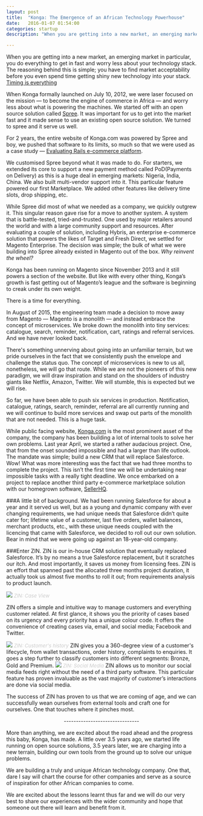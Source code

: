```yaml
---
layout: post
title:  "Konga: The Emergence of an African Technology Powerhouse"
date:   2016-01-07 01:54:00
categories: startup
description: "When you are getting into a new market, an emerging market in particular, you do everything to get in fast and worry less about your technology stack. The reasoning behind this is simple; you have to find market acceptability before you even spend time getting shiny new technology into your stack."

---
```


When you are getting into a new market, an emerging market in particular, you do everything to get in fast and worry less about your technology stack. The reasoning behind this is simple; you have to find market acceptability before you even spend time getting shiny new technology into your stack. [Timing is everything](http://cyberomin.github.io/startup/2015/10/06/priority.html)

When Konga formally launched on July 10, 2012, we were laser focused on the mission &mdash; to become the engine of commerce in Africa &mdash; and worry less about what is powering the machines. We started off with an open source solution called [Spree](http://spreecommerce.com). It was important for us to get into the market fast and it made sense to use an existing open source solution. We turned to spree and it serve us well.

For 2 years, the entire website of Konga.com was powered by Spree and boy, we pushed that software to its limits, so much so that we were used as a case study &mdash; [Evaluating Rails e-commerce platform](https://spreecommerce.com/pdfs/vinsol_case_guide.pdf). 

We customised Spree beyond what it was made to do. For starters, we extended its core to support a new payment method called PoD(Payments on Delivery) as this is a huge deal in emerging markets: Nigeria, India, China. We also built multi-vendor support into it. This particular feature powered our first Marketplace. We added  other features like delivery time slots, drop shipping, etc.

While Spree did most of what we needed as a company, we quickly outgrew it. This singular reason gave rise for a move to another system. A system that is battle-tested, tried-and-trusted. One used by major retailers around the world and with a large community support and resources. After evaluating a couple of solution, including Hybris, an enterprise e-commerce solution that powers the likes of Target and Fresh Direct, we settled for Magento Enterprise. The decision was simple; the bulk of what we were building into Spree already existed in Magento out of the box. <em>Why reinvent the wheel?</em>

Konga has been running on Magento since November 2013 and it still powers a section of the website. But like with every other thing, Konga’s growth is fast getting out of Magento’s league and the software is beginning to creak under its own weight.

There is a time for everything.

In August of 2015, the engineering team made a decision to move away from Magento &mdash; Magento is a monolith &mdash; and instead embrace the concept of microservices. We broke down the monolith into tiny services: catalogue, search, reminder, notification, cart, ratings and referral services. And we have never looked back.

There's something unnerving about going into an unfamiliar terrain, but we pride ourselves in the fact that we consistently push the envelope and challenge the status quo. The concept of microservices is new to us all, nonetheless, we will go that route. While we are not the pioneers of this new paradigm, we will draw inspiration and stand on the shoulders of industry giants like Netflix, Amazon, Twitter. We will stumble, this is expected but we will rise.

So far, we have been able to push six services in production. Notification, catalogue, ratings, search, reminder, referral are all currently running and we will continue to build more services and swap out parts of the monolith that are not needed. This is a huge task.

While public facing website, [Konga.com](http://konga.com) is the most prominent asset of the company, the company has been building a lot of internal tools to solve her own problems. Last year April, we started a rather audacious project. One, that from the onset sounded impossible and had a larger than life outlook. The mandate was simple; build a new CRM that will replace Salesforce. Wow! What was more interesting was the fact that we had three months to complete the project. This isn’t the first time we will be undertaking near impossible tasks with a really tight deadline. We once embarked on a project to replace another third party e-commerce marketplace solution with our homegrown software, [SellerHQ](http://shq.konga.com).

###A little bit of background.
We had been running Salesforce for about a year and it served us well, but as a young and dynamic company with ever changing requirements, we had unique needs that Salesforce didn’t quite cater for; lifetime value of a customer, last five orders, wallet balances, merchant products, etc., with these unique needs coupled with the licencing that came with Salesforce, we decided to roll out our own solution. Bear in mind that we were going up against an 18-year-old company.

###Enter ZIN.
ZIN is our in-house CRM solution that eventually replaced Salesforce. It’s by no means a true Salesforce replacement, but it scratches our itch. And most importantly, it saves us money from licensing fees. ZIN is an effort that spanned past the allocated three months project duration, it actually took us almost five months to roll it out; from requirements analysis to product launch.

<img src="{{ site.url }}/assets/article_images/power-house/zin.png"/>
<em style="color:#CCCCCC; font-size:13px">ZIN: Case View</em>

ZIN offers a simple and intuitive way to manage customers and everything customer related. At first glance, it shows you the priority of cases based on its urgency and every priority has a unique colour code. It offers the convenience of creating cases via, email, and social media; Facebook and Twitter.

<img src="{{ site.url }}/assets/article_images/power-house/order.png"/>
<em style="color:#CCCCCC; font-size:13px">ZIN: Customer's history</em>
ZIN gives you a 360-degree view of a customer's lifecycle, from wallet transactions, order history, complaints to enquiries. It goes a step further to classify customers into different segments: Bronze, Gold and Premium.

<img src="{{ site.url }}/assets/article_images/power-house/social.png"/>
<em style="color:#CCCCCC; font-size:13px">ZIN: Social Media</em>
ZIN allows us to monitor our social media feeds right without the need of a third party software. This particular feature has proven invaluable as the vast majority of customer’s interactions are done via social media.

The success of ZIN has proven to us that we are coming of age, and we can successfully wean ourselves from external tools and craft one for ourselves. One that touches where it pinches most.

<center>-------------------------------</center>

More than anything, we are excited about the road ahead and the progress this baby, Konga, has made. A little over 3.5 years ago, we started life running on open source solutions, 3.5 years later, we are charging into a new terrain, building our own tools from the ground up to solve our unique problems. 

We are building a truly and unique African technology company. One that, dare I say will chart the course for other companies and serve as a source of inspiration for other African companies to come. 

We are excited about the lessons learnt thus far and we will do our very best to share our experiences with the wider community and hope that someone out there will learn and benefit from it.